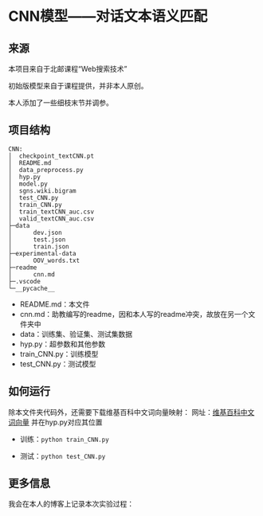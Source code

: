 # CNN模型——对话文本语义匹配
## 来源

本项目来自于北邮课程“Web搜索技术”

初始版模型来自于课程提供，并非本人原创。

本人添加了一些细枝末节并调参。

## 项目结构

```
CNN:
│  checkpoint_textCNN.pt
│  README.md
│  data_preprocess.py
│  hyp.py
│  model.py
│  sgns.wiki.bigram
│  test_CNN.py
│  train_CNN.py
│  train_textCNN_auc.csv
│  valid_textCNN_auc.csv  
├─data
│      dev.json
│      test.json
│      train.json
├─experimental-data
│      OOV_words.txt
├─readme
│      cnn.md
├─.vscode
└─__pycache__
```

- README.md：本文件
- cnn.md：助教编写的readme，因和本人写的readme冲突，故放在另一个文件夹中
- data：训练集、验证集、测试集数据
- hyp.py：超参数和其他参数
- train_CNN.py：训练模型
- test_CNN.py：测试模型

## 如何运行

除本文件夹代码外，还需要下载维基百科中文词向量映射：
网址：[维基百科中文词向量](https://pan.baidu.com/s/1ZKePwxwsDdzNrfkc6WKdGQ)
并在hyp.py对应其位置

- 训练：`python train_CNN.py`

- 测试：`python test_CNN.py`

## 更多信息

我会在本人的博客上记录本次实验过程：

